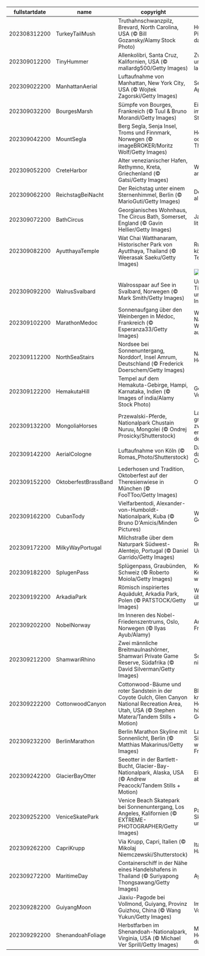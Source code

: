 |fullstartdate|name|copyright|title|image|
|--|--|--|--|--|
202308312200|TurkeyTailMush|Truthahnschwanzpilz, Brevard, North Carolina, USA (© Bill Gozansky/Alamy Stock Photo)|Hurra hurra, die Pilze sind wieder da!|![](/de-DE/2023/09/202308312200TurkeyTailMush.jpg)|
202309012200|TinyHummer|Allenkolibri, Santa Cruz, Kalifornien, USA (© mallardg500/Getty Images)|Zwischenstopp, um Energie zu laden|![](/de-DE/2023/09/202309012200TinyHummer.jpg)|
202309022200|ManhattanAerial|Luftaufnahme von Manhattan, New York City, USA (© Wojtek Zagorski/Getty Images)|Sehen Sie den Apfel?|![](/de-DE/2023/09/202309022200ManhattanAerial.jpg)|
202309032200|BourgesMarsh|Sümpfe von Bourges, Frankreich (© Tuul & Bruno Morandi/Getty Images)|Eine grüne Oase im Herzen der Stadt|![](/de-DE/2023/09/202309032200BourgesMarsh.jpg)|
202309042200|MountSegla|Berg Segla, Senja Insel, Troms und Finnmark, Norwegen (© imageBROKER/Moritz Wolf/Getty Images)|Herr der Ringe oder Game of Thrones?|![](/de-DE/2023/09/202309042200MountSegla.jpg)|
202309052200|CreteHarbor|Alter venezianischer Hafen, Rethymno, Kreta, Griechenland (© Gatsi/Getty Images)|Wo liegt dieser antike Hafen?|![](/de-DE/2023/09/202309052200CreteHarbor.jpg)|
202309062200|ReichstagBeiNacht|Der Reichstag unter einem Sternenhimmel, Berlin (© MarioGuti/Getty Images)|Der Reichstag in all seiner Pracht|![](/de-DE/2023/09/202309062200ReichstagBeiNacht.jpg)|
202309072200|BathCircus|Georgianisches Wohnhaus, The Circus Bath, Somerset, England (© Gavin Hellier/Getty Images)|Jane Austens literarischer Kreis|![](/de-DE/2023/09/202309072200BathCircus.jpg)|
202309082200|AyutthayaTemple|Wat Chai Watthanaram, Historischer Park von Ayutthaya, Thailand (© Weerasak Saeku/Getty Images)|Ruinen eines königlichen Tempels|![](/de-DE/2023/09/202309082200AyutthayaTemple.jpg)|
||||![](/de-DE/2023/09/.jpg)|
202309092200|WalrusSvalbard|Walrosspaar auf See in Svalbard, Norwegen (© Mark Smith/Getty Images)|Unglaubliche Tiere, unglaubliche Inseln!|![](/de-DE/2023/09/202309092200WalrusSvalbard.jpg)|
202309102200|MarathonMedoc|Sonnenaufgang über den Weinbergen in Médoc, Frankreich (© Esperanza33/Getty Images)|Wo Geschichte, Natur, Sport und Wein aufeinandertreffen|![](/de-DE/2023/09/202309102200MarathonMedoc.jpg)|
202309112200|NorthSeaStairs|Nordsee bei Sonnenuntergang, Norddorf, Insel Amrum, Deutschland (© Frederick Doerschem/Getty Images)|Nächster Halt: der Horizont|![](/de-DE/2023/09/202309112200NorthSeaStairs.jpg)|
202309122200|HemakutaHill|Tempel auf dem Hemakuta-Gebirge, Hampi, Karnataka, Indien (© Images of india/Alamy Stock Photo)|Geflüster der Vergangenheit|![](/de-DE/2023/09/202309122200HemakutaHill.jpg)|
202309132200|MongoliaHorses|Przewalski-Pferde, Nationalpark Chustain Nuruu, Mongolei (© Ondrej Prosicky/Shutterstock)|Laufen und grasen tun die zwei in den endlosen Weiten der Mongolei|![](/de-DE/2023/09/202309132200MongoliaHorses.jpg)|
202309142200|AerialCologne|Luftaufnahme von Köln (© Romas_Photo/Shutterstock)|Da simmer dabei, dat ist prima, Viva Colonia!|![](/de-DE/2023/09/202309142200AerialCologne.jpg)|
202309152200|OktoberfestBrassBand|Lederhosen und Tradition, Oktoberfest auf der Theresienwiese in München (© FooTToo/Getty Images)|O’zapft is!|![](/de-DE/2023/09/202309152200OktoberfestBrassBand.jpg)|
202309162200|CubanTody|Vielfarbentodi, Alexander-von-Humboldt-Nationalpark, Kuba (© Bruno D'Amicis/Minden Pictures)|Welch hübsches Geschöpf|![](/de-DE/2023/09/202309162200CubanTody.jpg)|
202309172200|MilkyWayPortugal|Milchstraße über dem Naturpark Südwest-Alentejo, Portugal (© Daniel Garrido/Getty Images)|Regenbögen im Universum|![](/de-DE/2023/09/202309172200MilkyWayPortugal.jpg)|
202309182200|SplugenPass|Splügenpass, Graubünden, Schweiz (© Roberto Moiola/Getty Images)|Kehren, Kehren...Kehren wir zurück?|![](/de-DE/2023/09/202309182200SplugenPass.jpg)|
202309192200|ArkadiaPark|Römisch inspiriertes Aquädukt, Arkadia Park, Polen (© PATSTOCK/Getty Images)|Wasser, sowohl über als auch unter der Brücke|![](/de-DE/2023/09/202309192200ArkadiaPark.jpg)|
202309202200|NobelNorway|Im Inneren des Nobel-Friedenszentrums, Oslo, Norwegen (© Ilyas Ayub/Alamy)|Anerkennung von Friedensaktivisten|![](/de-DE/2023/09/202309202200NobelNorway.jpg)|
202309212200|ShamwariRhino|Zwei männliche Breitmaulnashörner, Shamwari Private Game Reserve, Südafrika (© David Silverman/Getty Images)|So groß und so niedlich!|![](/de-DE/2023/09/202309212200ShamwariRhino.jpg)|
202309222200|CottonwoodCanyon|Cottonwood-Bäume und roter Sandstein in der Coyote Gulch, Glen Canyon National Recreation Area, Utah, USA (© Stephen Matera/Tandem Stills + Motion)|Blätter fallen, Äste knistern, der Herbst ist da, hören Sie sein Geflüster?|![](/de-DE/2023/09/202309222200CottonwoodCanyon.jpg)|
202309232200|BerlinMarathon|Berlin Marathon Skyline mit Sonnenlicht, Berlin (© Matthias Makarinus/Getty Images)|Laufen zur Siegessäule, welch goldene Freude!|![](/de-DE/2023/09/202309232200BerlinMarathon.jpg)|
202309242200|GlacierBayOtter|Seeotter in der Bartlett-Bucht, Glacier-Bay-Nationalpark, Alaska, USA (© Andrew Peacock/Tandem Stills + Motion)|Einfach mal abschalten!|![](/de-DE/2023/09/202309242200GlacierBayOtter.jpg)|
202309252200|VeniceSkatePark|Venice Beach Skatepark bei Sonnenuntergang, Los Angeles, Kalifornien (© EXTREME-PHOTOGRAPHER/Getty Images)|Palmen, Skateboard, Meer und Sonne!|![](/de-DE/2023/09/202309252200VeniceSkatePark.jpg)|
202309262200|CapriKrupp|Via Krupp, Capri, Italien (© Mikolaj Niemczewski/Shutterstock)|Italienische Haarnadelkurven|![](/de-DE/2023/09/202309262200CapriKrupp.jpg)|
202309272200|MaritimeDay|Containerschiff in der Nähe eines Handelshafens in Thailand (© Suriyapong Thongsawang/Getty Images)|Aye aye, Käpt’n!|![](/de-DE/2023/09/202309272200MaritimeDay.jpg)|
202309282200|GuiyangMoon|Jiaxiu-Pagode bei Vollmond, Guiyang, Provinz Guizhou, China (© Wang Yukun/Getty Images)|Im Blick des Vollmondes!|![](/de-DE/2023/09/202309282200GuiyangMoon.jpg)|
202309292200|ShenandoahFoliage|Herbstfarben im Shenandoah-Nationalpark, Virginia, USA (© Michael Ver Sprill/Getty Images)|Mein lieber Herbst, wie schön du dich färbst!|![](/de-DE/2023/09/202309292200ShenandoahFoliage.jpg)|

